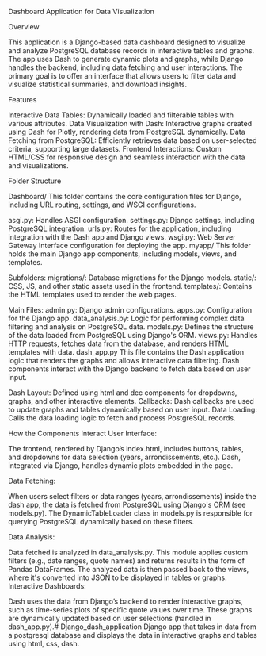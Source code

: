 Dashboard Application for Data Visualization


Overview

This application is a Django-based data dashboard designed to visualize and analyze PostgreSQL database records in interactive tables and graphs. The app uses Dash to generate dynamic plots and graphs, while Django handles the backend, including data fetching and user interactions. The primary goal is to offer an interface that allows users to filter data and visualize statistical summaries, and download insights.

Features

Interactive Data Tables: Dynamically loaded and filterable tables with various attributes.
Data Visualization with Dash: Interactive graphs created using Dash for Plotly, rendering data from PostgreSQL dynamically.
Data Fetching from PostgreSQL: Efficiently retrieves data based on user-selected criteria, supporting large datasets.
Frontend Interactions: Custom HTML/CSS for responsive design and seamless interaction with the data and visualizations.


Folder Structure

Dashboard/
This folder contains the core configuration files for Django, including URL routing, settings, and WSGI configurations.

asgi.py: Handles ASGI configuration.
settings.py: Django settings, including PostgreSQL integration.
urls.py: Routes for the application, including integration with the Dash app and Django views.
wsgi.py: Web Server Gateway Interface configuration for deploying the app.
myapp/
This folder holds the main Django app components, including models, views, and templates.

Subfolders:
migrations/: Database migrations for the Django models.
static/: CSS, JS, and other static assets used in the frontend.
templates/: Contains the HTML templates used to render the web pages.

Main Files:
admin.py: Django admin configurations.
apps.py: Configuration for the Django app.
data_analysis.py: Logic for performing complex data filtering and analysis on PostgreSQL data.
models.py: Defines the structure of the data loaded from PostgreSQL using Django's ORM.
views.py: Handles HTTP requests, fetches data from the database, and renders HTML templates with data.
dash_app.py
This file contains the Dash application logic that renders the graphs and allows interactive data filtering. Dash components interact with the Django backend to fetch data based on user input.

Dash Layout: Defined using html and dcc components for dropdowns, graphs, and other interactive elements.
Callbacks: Dash callbacks are used to update graphs and tables dynamically based on user input.
Data Loading: Calls the data loading logic to fetch and process PostgreSQL records.

How the Components Interact
User Interface:

The frontend, rendered by Django’s index.html, includes buttons, tables, and dropdowns for data selection (years, arrondissements, etc.).
Dash, integrated via Django, handles dynamic plots embedded in the page.


Data Fetching:

When users select filters or data ranges (years, arrondissements) inside the dash app, the data is fetched from PostgreSQL using Django's ORM (see models.py).
The DynamicTableLoader class in models.py is responsible for querying PostgreSQL dynamically based on these filters.

Data Analysis:

Data fetched is analyzed in data_analysis.py. This module applies custom filters (e.g., date ranges, quote names) and returns results in the form of Pandas DataFrames.
The analyzed data is then passed back to the views, where it's converted into JSON to be displayed in tables or graphs.
Interactive Dashboards:

Dash uses the data from Django’s backend to render interactive graphs, such as time-series plots of specific quote values over time. These graphs are dynamically updated based on user selections (handled in dash_app.py).# Django_dash_application
Django app that takes in data from a postgresql database and displays the data in interactive graphs and tables using html, css, dash.
